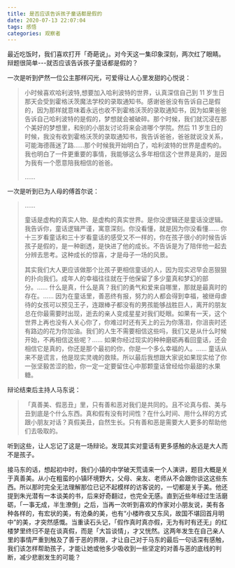 ```yaml
---
title: 是否应该告诉孩子童话都是假的
date: 2020-07-13 22:07:04
tags: 感悟 
categories: 观察者
---
```


最近吃饭时，我们喜欢打开「奇葩说」。对今天这一集印象深刻，两次红了眼睛。辩题很简单---就否应该告诉孩子童话都是假的？

一次是听到俨然一位公主那样闪光，可爱得让人心里发甜的心悦说：

> 小时候喜欢哈利波特,想要加入哈利波特的世界，认真深信自己到 11 岁生日那天会受到霍格沃茨魔法学校的录取通知书。感谢爸爸没有告诉自己是假的，因为那样就意味着永远也收不到霍格沃茨的录取通知书，因为如果爸爸告诉自己哈利波特的是假的，梦想就会被破碎。那个时候，我们就沉浸在那个美好的梦想里，和别的小朋友讨论将来会进哪个学院。然后 11 岁生日的时候，我没有收到霍格沃茨的录取通知书，我告诉爸爸，爸爸就说没关系，可能海德薇迷了路......那个时候我开始明白了，哈利波特的世界是虚构的。我也明白了一件更重要的事情，我能够这么多年相信这个世界是真的，是因为我有一个愿意陪我相信的爸爸。
>
> ......

一次是听到已为人母的傅首尔说：

> ......
>
> 童话是虚构的真实人物、是虚构的真实世界。是你没逻辑还是童话没逻辑。我告诉你，童话逻辑严谨，寓意深刻。你没看懂，就是因为你没看懂...... 你十三岁看童话和三十岁看童话的感受又不一样的，你在孩子很小的时候告诉孩子是假的，是一种剧透，是快进了他的成长。不告诉是为了陪伴他一起去分辨去思考。这种成长的惊喜，才是母子一场的风景。
>
> 其实我们大人更应该做那个比孩子更相信童话的人，因为现实迟早会恶狠狠的扑向我们。成年人的幸福往往就在于他保留了多少童真和梦幻的部分。...... 什么是真，什么是真？我们的勇气和爱来自哪里，那就是最真时的存在。...... 因为在童话里，善恶终有报，努力的人都会得到幸福，被继母虐待的女孩可以预见王子，连跟棒子都没有的男孩能够战胜巨人，离开的朋友总在你最需要时出现，逝去的亲人变成星星对我们眨眼。如果有一天，这个世界上再也没有人关心你了，你难过时还有天上的云为你落泪，你沮丧时还有路边的花为你加油。我们的人生不需要相信这些吗，我们又是从什么时候开始，不再相信这些呢？...... 如果你经过现实的种种磨砺再看回童话，还会相信它是真的，你还是那个最初的你，你是一个多么幸福的人。...... 童话从来不是谎言，他是现实灵魂的救赎。所以最后我想跟大家说如果现实给了你一张坚毅苦涩的脸，你一定一定要留住心中那颗童话曾经给你最甜的水果糖。

辩论结束后主持人马东说：

> 「真善美、假恶丑」里，只有善和恶对我们是共同的。且不论真与假、美与丑到底是个什么东西。真和假有没有时间性？在什么时间、用什么样的方式跟小朋友对话？真假美丑，自然生长。只有善和恶是需要大人更多的帮助他们去吸取的。

听到这些，让人忘记了这是一场辩论。发现其实对童话有更多感触的永远是大人而不是孩子。

接马东的话，想起初中时，我们小镇的中学破天荒请来一个人演讲，题目大概是关于真善美。从小在粗蛮的小镇环境野大，父母、亲友、老师从不会跟你谈这这些东西。所以那时完全无法理解那位已记不起模样的访客说的，一切都是关于美。他还提到朱光潜有一本谈美的书，后来好奇翻过，也完全无感。直到近些年经过生活磨砺，「一事无成，半生潦倒」之后，当再一次听到喜欢的作家对小朋友说，美有各种各样的，有宏状的美，有沧桑的美，也有“小楼昨夜又东风，故国不堪回首月明中”的美，才突然感慨。当重读石头记，「假作真时真亦假，无为有时有还无」的红楼梦里终归不是在谈真假，而是「大旨谈情」，才又恍然。这两年发生在自己亲人里的事情严重到触及了善于恶的界限，才让自己对于马东的最后一句话深有感触，我们该怎样帮助孩子，才能让她或他多少吸收到一些坚定的对善与恶的底线的判断，减少悲剧发生的可能？


